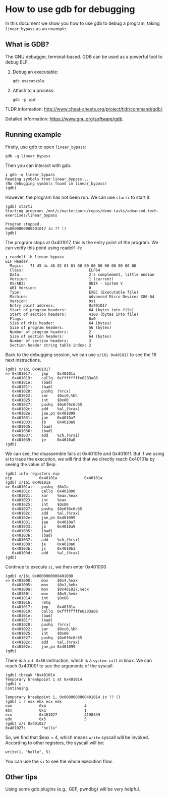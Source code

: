 # How to use gdb for debugging
In this document we show you how to use gdb to debug a program, taking `linear_bypass` as an example.

## What is GDB?
The GNU debugger, terminal-based. GDB can be used as a powerful tool to debug ELF.

1. Debug an executable:
    ```
    gdb executable
    ```
2. Attach to a process:
    ```
    gdb -p pid
    ```

TLDR information: http://www.cheat-sheets.org/project/tldr/command/gdb/.

Detailed information:  https://www.gnu.org/software/gdb.

## Running example
Firstly, use gdb to open `linear_bypass`:
```
gdb -q linear_bypass
```
Then you can interact with gdb. 
```
❯ gdb -q linear_bypass
Reading symbols from linear_bypass...
(No debugging symbols found in linear_bypass)
(gdb) 
```
However, the program has not been run. We can use `starti` to start it.
```
(gdb) starti
Starting program: /mnt/c/master/pore/repos/demo-tasks/advanced-tech-exercises/linear_bypass 

Program stopped.
0x0000000000401017 in ?? ()
(gdb) 
```
The program stops at 0x401017, this is the entry point of the program. We can verify this point using readelf -h:
```
❯ readelf -h linear_bypass
ELF Header:
  Magic:   7f 45 4c 46 02 01 01 00 00 00 00 00 00 00 00 00 
  Class:                             ELF64
  Data:                              2's complement, little endian
  Version:                           1 (current)
  OS/ABI:                            UNIX - System V
  ABI Version:                       0
  Type:                              EXEC (Executable file)
  Machine:                           Advanced Micro Devices X86-64
  Version:                           0x1
  Entry point address:               0x401017
  Start of program headers:          64 (bytes into file)
  Start of section headers:          4160 (bytes into file)
  Flags:                             0x0
  Size of this header:               64 (bytes)
  Size of program headers:           56 (bytes)
  Number of program headers:         2
  Size of section headers:           64 (bytes)
  Number of section headers:         3
  Section header string table index: 2
```
Back to the debugging session, we can use `x/16i 0x401017` to see the 16 next instructions.
```
(gdb) x/16i 0x401017
=> 0x401017:    jmp    0x40101a
   0x401019:    callq  0xffffffffe0283a88
   0x40101e:    (bad)  
   0x40101f:    (bad)  
   0x401020:    pushq  (%rcx)
   0x401022:    sar    $0xc0,%bh
   0x401025:    int    $0x80
   0x401027:    pushq  $0x6f6c6c65
   0x40102c:    add    %al,(%rax)
   0x40102e:    jae,pn 0x401099
   0x401031:    jae    0x4010a7
   0x401033:    jb     0x4010a9
   0x401035:    (bad)  
   0x401036:    (bad)  
   0x401037:    add    %ch,(%rsi)
   0x401039:    je     0x4010a0
(gdb)
``` 
We can see, the disassemble fails at 0x40101e and 0x40101f. But if we using si to trace the execution, we will find that we directly reach 0x40101a by seeing the value of $eip.
```
(gdb) info registers eip
eip            0x40101a            0x40101a
(gdb) x/16i 0x40101a
=> 0x40101a:    pushq  $0x2a
   0x40101c:    callq  0x401000
   0x401021:    xor    %eax,%eax
   0x401023:    inc    %eax
   0x401025:    int    $0x80
   0x401027:    pushq  $0x6f6c6c65
   0x40102c:    add    %al,(%rax)
   0x40102e:    jae,pn 0x401099
   0x401031:    jae    0x4010a7
   0x401033:    jb     0x4010a9
   0x401035:    (bad)  
   0x401036:    (bad)  
   0x401037:    add    %ch,(%rsi)
   0x401039:    je     0x4010a0
   0x40103b:    js     0x4010b1
   0x40103d:    add    %al,(%rax)
(gdb)
```
Continue to execute `si`, we then enter 0x401000
```
(gdb) x/16i 0x0000000000401000
=> 0x401000:    mov    $0x4,%eax
   0x401005:    mov    $0x1,%ebx
   0x40100a:    mov    $0x401027,%ecx
   0x40100f:    mov    $0x5,%edx
   0x401014:    int    $0x80
   0x401016:    retq   
   0x401017:    jmp    0x40101a
   0x401019:    callq  0xffffffffe0283a88
   0x40101e:    (bad)  
   0x40101f:    (bad)  
   0x401020:    pushq  (%rcx)
   0x401022:    sar    $0xc0,%bh
   0x401025:    int    $0x80
   0x401027:    pushq  $0x6f6c6c65
   0x40102c:    add    %al,(%rax)
   0x40102e:    jae,pn 0x401099
(gdb)
```
There is a `int 0x80` instruction, which is a `system call` in linux. We can reach 0x40100f to see the arguments of the syscall.
```
(gdb) tbreak *0x401014
Temporary breakpoint 1 at 0x401014
(gdb) c
Continuing.

Temporary breakpoint 1, 0x0000000000401014 in ?? ()
(gdb) i r eax ebx ecx edx
eax            0x4                 4
ebx            0x1                 1
ecx            0x401027            4198439
edx            0x5                 5
(gdb) x/s 0x401027
0x401027:       "hello"
```
So, we find that $eax = 4, which means `write` syscall will be invoked. According to other registers, the syscall will be:
```
write(1, "hello", 5)
```

You can use the `si` to see the whole execution flow.


## Other tips
Using some gdb plugins (e.g., GEF, pwndbg) will be very helpful.
